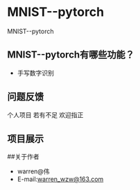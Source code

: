 # MNIST--pytorch
MNIST--pytorch

## MNIST--pytorch有哪些功能？
 
* 手写数字识别
 

## 问题反馈
个人项目 若有不足 欢迎指正
 

## 项目展示

 

##关于作者
* warren@伟
* E-mail:warren_wzw@163.com